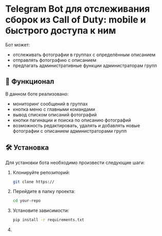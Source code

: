 # Telegram Bot для отслеживания сборок из Call of Duty: mobile и быстрого доступа к ним

Бот может:
 * отслеживать фотографии в группах с определённым описанием
 * отправлять фотографию с описанием
 * предлагать административные функции администраторам групп

## 🚀 Функционал

В данном боте реализовано:
 * мониторинг сообщений в группах 
 * кнопка меню с главными командами
 * вывод списком описаний фотографий
 * кнопки пагинации и поиска по описанию фотографий
 * возможность редактировать, удалять и добавлять новые фотографии с описанием администраторами групп

## 🛠 Установка

Для установки бота необходимо произвести следующие шаги:

1. Клонируйте репозиторий:
    ```bash
    git clone https://
2. Перейдите в папку проекта:
    ```bash
   cd your-repo
3. Установите зависимости:
    ```bash
   pip install -r requirements.txt
4. 